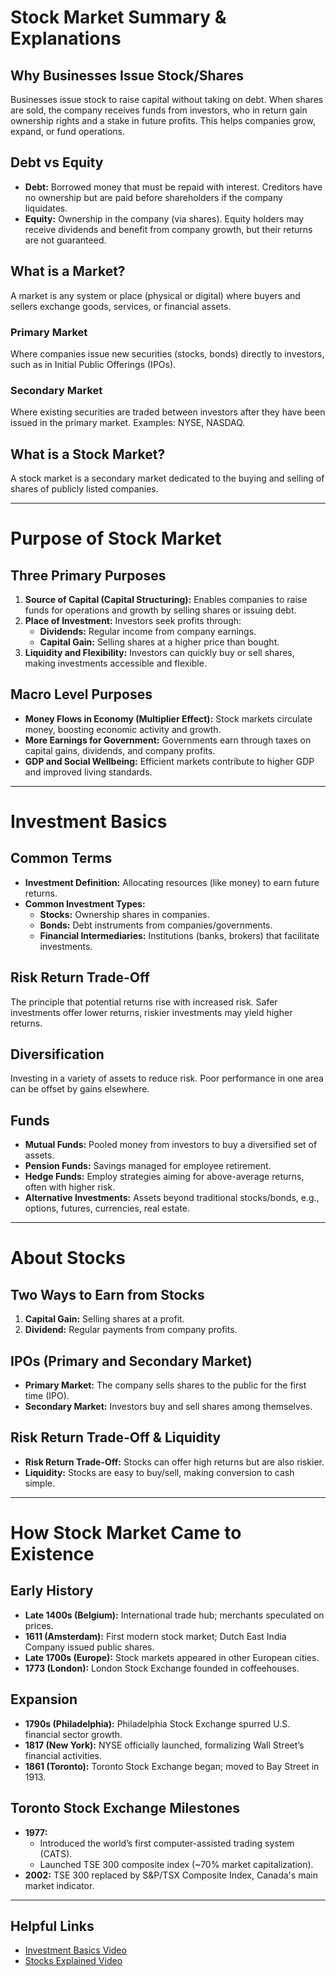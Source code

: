 # Stock Market Summary & Explanations

## Why Businesses Issue Stock/Shares
Businesses issue stock to raise capital without taking on debt. When shares are sold, the company receives funds from investors, who in return gain ownership rights and a stake in future profits. This helps companies grow, expand, or fund operations.

## Debt vs Equity
- **Debt:** Borrowed money that must be repaid with interest. Creditors have no ownership but are paid before shareholders if the company liquidates.
- **Equity:** Ownership in the company (via shares). Equity holders may receive dividends and benefit from company growth, but their returns are not guaranteed.

## What is a Market?
A market is any system or place (physical or digital) where buyers and sellers exchange goods, services, or financial assets.

### Primary Market
Where companies issue new securities (stocks, bonds) directly to investors, such as in Initial Public Offerings (IPOs).

### Secondary Market
Where existing securities are traded between investors after they have been issued in the primary market. Examples: NYSE, NASDAQ.

## What is a Stock Market?
A stock market is a secondary market dedicated to the buying and selling of shares of publicly listed companies.

---

# Purpose of Stock Market

## Three Primary Purposes
1. **Source of Capital (Capital Structuring):** Enables companies to raise funds for operations and growth by selling shares or issuing debt.
2. **Place of Investment:** Investors seek profits through:
    - **Dividends:** Regular income from company earnings.
    - **Capital Gain:** Selling shares at a higher price than bought.
3. **Liquidity and Flexibility:** Investors can quickly buy or sell shares, making investments accessible and flexible.

## Macro Level Purposes
- **Money Flows in Economy (Multiplier Effect):** Stock markets circulate money, boosting economic activity and growth.
- **More Earnings for Government:** Governments earn through taxes on capital gains, dividends, and company profits.
- **GDP and Social Wellbeing:** Efficient markets contribute to higher GDP and improved living standards.

---

# Investment Basics

## Common Terms
- **Investment Definition:** Allocating resources (like money) to earn future returns.
- **Common Investment Types:**
    - **Stocks:** Ownership shares in companies.
    - **Bonds:** Debt instruments from companies/governments.
    - **Financial Intermediaries:** Institutions (banks, brokers) that facilitate investments.

## Risk Return Trade-Off
The principle that potential returns rise with increased risk. Safer investments offer lower returns, riskier investments may yield higher returns.

## Diversification
Investing in a variety of assets to reduce risk. Poor performance in one area can be offset by gains elsewhere.

## Funds
- **Mutual Funds:** Pooled money from investors to buy a diversified set of assets.
- **Pension Funds:** Savings managed for employee retirement.
- **Hedge Funds:** Employ strategies aiming for above-average returns, often with higher risk.
- **Alternative Investments:** Assets beyond traditional stocks/bonds, e.g., options, futures, currencies, real estate.

---

# About Stocks

## Two Ways to Earn from Stocks
1. **Capital Gain:** Selling shares at a profit.
2. **Dividend:** Regular payments from company profits.

## IPOs (Primary and Secondary Market)
- **Primary Market:** The company sells shares to the public for the first time (IPO).
- **Secondary Market:** Investors buy and sell shares among themselves.

## Risk Return Trade-Off & Liquidity
- **Risk Return Trade-Off:** Stocks can offer high returns but are also riskier.
- **Liquidity:** Stocks are easy to buy/sell, making conversion to cash simple.

---

# How Stock Market Came to Existence

## Early History
- **Late 1400s (Belgium):** International trade hub; merchants speculated on prices.
- **1611 (Amsterdam):** First modern stock market; Dutch East India Company issued public shares.
- **Late 1700s (Europe):** Stock markets appeared in other European cities.
- **1773 (London):** London Stock Exchange founded in coffeehouses.

## Expansion
- **1790s (Philadelphia):** Philadelphia Stock Exchange spurred U.S. financial sector growth.
- **1817 (New York):** NYSE officially launched, formalizing Wall Street’s financial activities.
- **1861 (Toronto):** Toronto Stock Exchange began; moved to Bay Street in 1913.

## Toronto Stock Exchange Milestones
- **1977:**
    - Introduced the world’s first computer-assisted trading system (CATS).
    - Launched TSE 300 composite index (~70% market capitalization).
- **2002:** TSE 300 replaced by S&P/TSX Composite Index, Canada's main market indicator.

---

## Helpful Links
- [Investment Basics Video](https://www.youtube.com/watch?v=qIw-yFC-HNU)
- [Stocks Explained Video](https://www.youtube.com/watch?v=R4h7fyAU7GA)